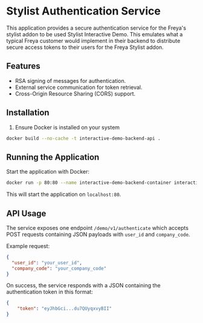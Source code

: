 
# Stylist Authentication Service

This application provides a secure authentication service for the Freya's stylist addon to be used Stylist Interactive Demo. This emulates what a typical Freya customer would implement in their backend to distribute secure access tokens to their users for the Freya Stylist addon.

## Features

- RSA signing of messages for authentication.
- External service communication for token retrieval.
- Cross-Origin Resource Sharing (CORS) support.

## Installation

1. Ensure Docker is installed on your system

```bash
docker build --no-cache -t interactive-demo-backend-api .
```

## Running the Application

Start the application with Docker:

```bash
docker run -p 80:80 --name interactive-demo-backend-container interactive-demo-backend-api
```

This will start the application on `localhost:80`.

## API Usage

The service exposes one endpoint `/demo/v1/authenticate` which accepts POST requests containing JSON payloads with `user_id` and `company_code`.

Example request:

```json
{
  "user_id": "your_user_id",
  "company_code": "your_company_code"
}
```

On success, the service responds with a JSON containing the authentication token in this format:

```json
{
    "token": "eyJhbGci...du7QUyqxvyBII"
}
```